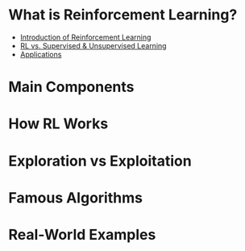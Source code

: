 # What is Reinforcement Learning?
* [Introduction of Reinforcement Learning](https://github.com/yangshiteng/Data-Science-Learning-Path/blob/main/deep_learning/reinforcement_learning/rl_introduction.md)
* [RL vs. Supervised & Unsupervised Learning]()
* [Applications](https://github.com/yangshiteng/Data-Science-Learning-Path/blob/main/deep_learning/reinforcement_learning/applications_rl.md)

# Main Components

# How RL Works

# Exploration vs Exploitation

# Famous Algorithms

# Real-World Examples

